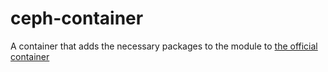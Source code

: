 # ceph-container

A container that adds the necessary packages to the module to [the official container](https://github.com/ceph/ceph-container)

